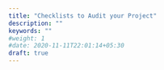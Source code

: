```yaml
---
title: "Checklists to Audit your Project"
description: ""
keywords: ""
#weight: 1
#date: 2020-11-11T22:01:14+05:30
draft: true
---
```

